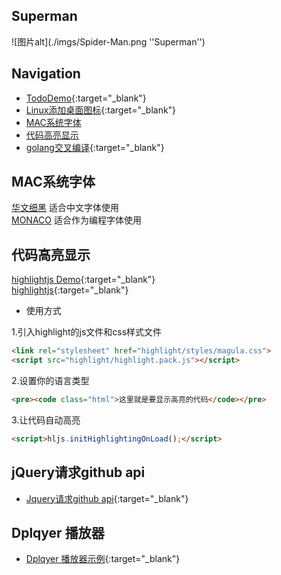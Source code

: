 

## Superman

![图片alt](./imgs/Spider-Man.png ''Superman'')

## Navigation


* [TodoDemo](https://develop1024.github.io/home/todolist.html){:target="_blank"}  
* [Linux添加桌面图标](https://develop1024.github.io/home/linuxAddDesktopIcon.html){:target="_blank"}  
* [MAC系统字体](#MAC系统字体)  
* [代码高亮显示](#代码高亮显示) 
* [golang交叉编译](https://develop1024.github.io/home/GoPlatformBuild.html){:target="_blank"}  




## MAC系统字体

[华文细黑](https://develop1024.github.io/home/fonts/huawenxihei.ttf) 适合中文字体使用  
[MONACO](https://develop1024.github.io/home/fonts/MONACO.TTF) 适合作为编程字体使用



## 代码高亮显示

[highlightjs Demo](https://develop1024.github.io/home/highlight_test.html){:target="_blank"}  
[highlightjs](https://highlightjs.org/){:target="_blank"}


* 使用方式

1.引入highlight的js文件和css样式文件
```html
<link rel="stylesheet" href="highlight/styles/magula.css">
<script src="highlight/highlight.pack.js"></script>
```

2.设置你的语言类型
```html
<pre><code class="html">这里就是要显示高亮的代码</code></pre>
```

3.让代码自动高亮
```html
<script>hljs.initHighlightingOnLoad();</script>
```


## jQuery请求github api 
* [Jquery请求github api](https://develop1024.github.io/home/githubforuserinfo.html){:target="_blank"}  


## Dplqyer 播放器
* [Dplqyer 播放器示例](https://develop1024.github.io/home/dplayerDemo.html){:target="_blank"}  
